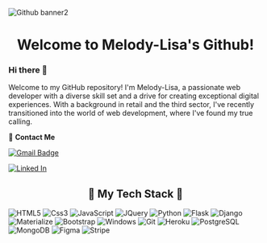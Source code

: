 ![Github banner2](https://github.com/Melody-Lisa/Melody-Lisa/assets/137832068/9305ce08-4b1a-48f0-a0f0-c5de5b2de913)

<h1 align="center">Welcome to Melody-Lisa's Github!</h1>

### Hi there 👋

Welcome to my GitHub repository! I'm Melody-Lisa, a passionate web developer with a diverse skill set and a drive for creating exceptional digital experiences. With a background in retail and the third sector, I've recently transitioned into the world of web development, where I've found my true calling.

:incoming_envelope: **Contact Me**

[![Gmail Badge](https://img.shields.io/badge/-melody.lisa1990@gmail.com-333333?style=for-the-badge&logo=Gmail&logoColor=white&style=plastic&logoWidth=20&labelColor=c14438&link=mailto:pavlo.myskov@gmail.com)](mailto:melody.lisa1990@gmail.com)

[<img src='https://img.shields.io/badge/LinkedIn-333333?style=for-the-badge&logo=linkedin&logoColor=white&style=plastic&logoWidth=20&labelColor=0077B5' alt='Linked In'>](https://www.linkedin.com/in/melodyshutt/)

<h2 align='center'>&#128142; My Tech Stack &#128142;</h2>

![HTML5](https://img.shields.io/badge/HTML5-222222?style=for-the-badge&logo=html5&logoColor=white&style=plastic&logoWidth=20&labelColor=E34F26)
![Css3](https://img.shields.io/badge/CSS3-222222?style=for-the-badge&logo=css3&logoColor=white&style=plastic&logoWidth=20&labelColor=1572B6)
![JavaScript](https://img.shields.io/badge/JavaScript-222222?&style=for-the-badge&logo=javascript&logoColor=white&style=plastic&logoWidth=20&labelColor=c2bc15)
![JQuery](https://img.shields.io/badge/JQuery-222222?style=for-the-badge&logo=jquery&logoColor=white&style=plastic&logoWidth=20&labelColor=0769AD)
![Python](https://img.shields.io/badge/Python-222222?style=for-the-badge&logo=python&logoColor=white&style=plastic&logoWidth=20&labelColor=366E9C)
![Flask](https://img.shields.io/badge/Flask-222222?style=for-the-badge&logo=flask&logoColor=white&style=plastic&logoWidth=20&labelColor=000)
![Django](https://img.shields.io/badge/Django-222222?style=for-the-badge&logo=django&logoColor=white&style=plastic&logoWidth=20&labelColor=092E20)
![Materialize](https://img.shields.io/badge/Materialize-222222?style=for-the-badge&logo=material-design&logoColor=white&style=plastic&logoWidth=20&labelColor=e57373)
![Bootstrap](https://img.shields.io/badge/Bootstrap-222222?style=for-the-badge&logo=bootstrap&logoColor=white&style=plastic&logoWidth=20&labelColor=7952B3)
![Windows](https://img.shields.io/badge/Windows-222222?style=for-the-badge&logo=windows&logoColor=white&style=plastic&logoWidth=20&labelColor=0078D4)
![Git](https://img.shields.io/badge/Git-222222?style=for-the-badge&logo=git&logoColor=white&style=plastic&logoWidth=20&labelColor=F05032)
![Heroku](https://img.shields.io/badge/Heroku-222222?style=for-the-badge&logo=heroku&logoColor=white&style=plastic&logoWidth=20&labelColor=430098)
![PostgreSQL](https://img.shields.io/badge/PostgreSQL-222222?style=for-the-badge&logo=postgresql&logoColor=white&style=plastic&logoWidth=20&labelColor=336791)
![MongoDB](https://img.shields.io/badge/MongoDB-222222?style=for-the-badge&logo=MongoDB&logoColor=white&style=plastic&logoWidth=20&labelColor=47A248)
![Figma](https://img.shields.io/badge/Figma-222222?style=for-the-badge&logo=Figma&logoColor=white&style=plastic&logoWidth=20&labelColor=F24E1E)
![Stripe](https://img.shields.io/badge/Stripe-222222?style=for-the-badge&logo=Stripe&logoColor=white&style=plastic&logoWidth=20&labelColor=008CDD)


<!--
**Melody-Lisa/Melody-Lisa** is a ✨ _special_ ✨ repository because its `README.md` (this file) appears on your GitHub profile.

Here are some ideas to get you started:

- 🔭 I’m currently working on ...
- 🌱 I’m currently learning ...
- 👯 I’m looking to collaborate on ...
- 🤔 I’m looking for help with ...
- 💬 Ask me about ...
- 📫 How to reach me: ...
- 😄 Pronouns: ...
- ⚡ Fun fact: ...
-->
